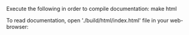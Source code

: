 Execute the following in order to compile documentation:
    make html

To read documentation, open './build/html/index.html' file in your web-browser: 
